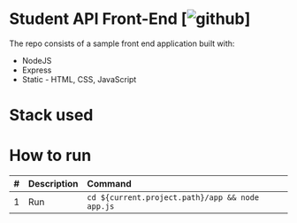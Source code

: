# Student API Front-End [![github](https://www.burntfen.com/assets/img/project/node.png)]

The repo consists of a sample front end application built with:
- NodeJS
- Express
- Static - HTML, CSS, JavaScript


# Stack used



# How to run

| #       | Description           | Command  |
| :------------- |:-------------| :-----|
| 1      | Run | `cd ${current.project.path}/app && node app.js` |
